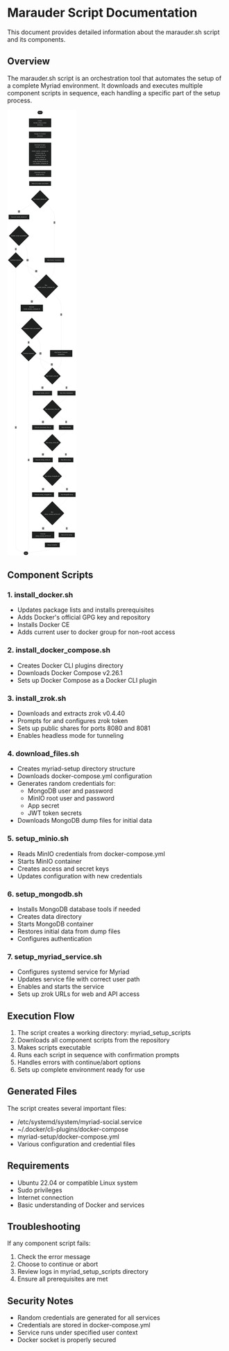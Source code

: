 # Marauder Script Documentation

This document provides detailed information about the marauder.sh script and its components.

## Overview

The marauder.sh script is an orchestration tool that automates the setup of a complete Myriad environment. It downloads and executes multiple component scripts in sequence, each handling a specific part of the setup process.

![alt text](image.png)

## Component Scripts

### 1. install_docker.sh
- Updates package lists and installs prerequisites
- Adds Docker's official GPG key and repository
- Installs Docker CE
- Adds current user to docker group for non-root access

### 2. install_docker_compose.sh
- Creates Docker CLI plugins directory
- Downloads Docker Compose v2.26.1
- Sets up Docker Compose as a Docker CLI plugin

### 3. install_zrok.sh
- Downloads and extracts zrok v0.4.40
- Prompts for and configures zrok token
- Sets up public shares for ports 8080 and 8081
- Enables headless mode for tunneling

### 4. download_files.sh
- Creates myriad-setup directory structure
- Downloads docker-compose.yml configuration
- Generates random credentials for:
  - MongoDB user and password
  - MinIO root user and password
  - App secret
  - JWT token secrets
- Downloads MongoDB dump files for initial data

### 5. setup_minio.sh
- Reads MinIO credentials from docker-compose.yml
- Starts MinIO container
- Creates access and secret keys
- Updates configuration with new credentials

### 6. setup_mongodb.sh
- Installs MongoDB database tools if needed
- Creates data directory
- Starts MongoDB container
- Restores initial data from dump files
- Configures authentication

### 7. setup_myriad_service.sh
- Configures systemd service for Myriad
- Updates service file with correct user path
- Enables and starts the service
- Sets up zrok URLs for web and API access

## Execution Flow

1. The script creates a working directory: myriad_setup_scripts
2. Downloads all component scripts from the repository
3. Makes scripts executable
4. Runs each script in sequence with confirmation prompts
5. Handles errors with continue/abort options
6. Sets up complete environment ready for use

## Generated Files

The script creates several important files:
- /etc/systemd/system/myriad-social.service
- ~/.docker/cli-plugins/docker-compose
- myriad-setup/docker-compose.yml
- Various configuration and credential files

## Requirements

- Ubuntu 22.04 or compatible Linux system
- Sudo privileges
- Internet connection
- Basic understanding of Docker and services

## Troubleshooting

If any component script fails:
1. Check the error message
2. Choose to continue or abort
3. Review logs in myriad_setup_scripts directory
4. Ensure all prerequisites are met

## Security Notes

- Random credentials are generated for all services
- Credentials are stored in docker-compose.yml
- Service runs under specified user context
- Docker socket is properly secured
